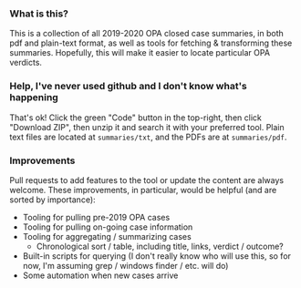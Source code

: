 ### What is this?
This is a collection of all 2019-2020 OPA closed case summaries, in both pdf and plain-text format, as well as tools for fetching & transforming these summaries. Hopefully, this will make it easier to locate particular OPA verdicts.

### Help, I've never used github and I don't know what's happening
That's ok! Click the green "Code" button in the top-right, then click "Download ZIP", then unzip it and search it with your preferred tool. Plain text files are located at `summaries/txt`, and the PDFs are at `summaries/pdf`.

### Improvements
Pull requests to add features to the tool or update the content are always welcome. These improvements, in particular, would be helpful (and are sorted by importance):
- Tooling for pulling pre-2019 OPA cases
- Tooling for pulling on-going case information
- Tooling for aggregating / summarizing cases
  - Chronological sort / table, including title, links, verdict / outcome?
- Built-in scripts for querying (I don't really know who will use this, so for now, I'm assuming grep / windows finder / etc. will do)
- Some automation when new cases arrive
